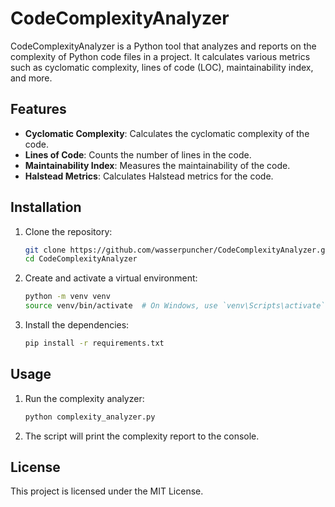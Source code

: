 # CodeComplexityAnalyzer

CodeComplexityAnalyzer is a Python tool that analyzes and reports on the complexity of Python code files in a project. It calculates various metrics such as cyclomatic complexity, lines of code (LOC), maintainability index, and more.

## Features

- **Cyclomatic Complexity**: Calculates the cyclomatic complexity of the code.
- **Lines of Code**: Counts the number of lines in the code.
- **Maintainability Index**: Measures the maintainability of the code.
- **Halstead Metrics**: Calculates Halstead metrics for the code.

## Installation

1. Clone the repository:
    ```bash
    git clone https://github.com/wasserpuncher/CodeComplexityAnalyzer.git
    cd CodeComplexityAnalyzer
    ```

2. Create and activate a virtual environment:
    ```bash
    python -m venv venv
    source venv/bin/activate  # On Windows, use `venv\Scripts\activate`
    ```

3. Install the dependencies:
    ```bash
    pip install -r requirements.txt
    ```

## Usage

1. Run the complexity analyzer:
    ```bash
    python complexity_analyzer.py
    ```

2. The script will print the complexity report to the console.

## License

This project is licensed under the MIT License.
